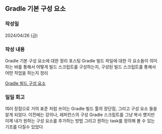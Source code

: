 ## Gradle 기본 구성 요소

### 작성일

2024/04/26 (금)

### 작성 내용

Gradle 기본 구성 요소에 대한 정리 포스팅
Gradle 빌드 파일에 대한 각 요소들이 의미하는 바를 통해서 어떻게 빌드 스크립트를 구성하는지, 구성된 빌드 스크립트를 통해서 어떤 작업을 하는지 정리

[Gradle 빌드 구성 요소](https://developer-dodo.tistory.com/entry/Gradle-%EC%95%8C%EC%95%84%EB%B3%B4%EA%B8%B0-Gradle-%EA%B5%AC%EC%84%B1%EC%9A%94%EC%86%8C)

### 일일 회고
여러 장점으로 거의 표준 처럼 쓰이는 Gradle 빌드 툴의 장단점, 그리고 구성 요소 들을 알게 되었다.
이전에는 강의나, 레퍼런스의 구성 Gradle 스크립트를 그냥 복사 헀지만 이제 내가 원하는 구성 요소를 추가하는 방법 그리고 원하는 task를 정의해 볼 수 있는 기초를 다질수 있었다
